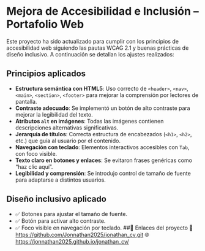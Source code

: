 # Mejora de Accesibilidad e Inclusión – Portafolio Web

Este proyecto ha sido actualizado para cumplir con los principios de accesibilidad web siguiendo las pautas WCAG 2.1 y buenas prácticas de diseño inclusivo. A continuación se detallan los ajustes realizados:

## Principios aplicados

- **Estructura semántica con HTML5**: Uso correcto de `<header>`, `<nav>`, `<main>`, `<section>`, `<footer>` para mejorar la comprensión por lectores de pantalla.
- **Contraste adecuado**: Se implementó un botón de alto contraste para mejorar la legibilidad del texto.
- **Atributos `alt` en imágenes**: Todas las imágenes contienen descripciones alternativas significativas.
- **Jerarquía de títulos**: Correcta estructura de encabezados (`<h1>`, `<h2>`, etc.) que guía al usuario por el contenido.
- **Navegación con teclado**: Elementos interactivos accesibles con `Tab`, con foco visible.
- **Texto claro en botones y enlaces**: Se evitaron frases genéricas como “haz clic aquí”.
- **Legibilidad y comprensión**: Se introdujo control de tamaño de fuente para adaptarse a distintos usuarios.

## Diseño inclusivo aplicado

- ✅ Botones para ajustar el tamaño de fuente.
- ✅ Botón para activar alto contraste.
- ✅ Foco visible en navegación por teclado.
##🚀 Enlaces del proyecto
🔗 https://github.com/Jonnathan2025/jonathan_cv.git
🌐 https://jonnathan2025.github.io/jonathan_cv/
